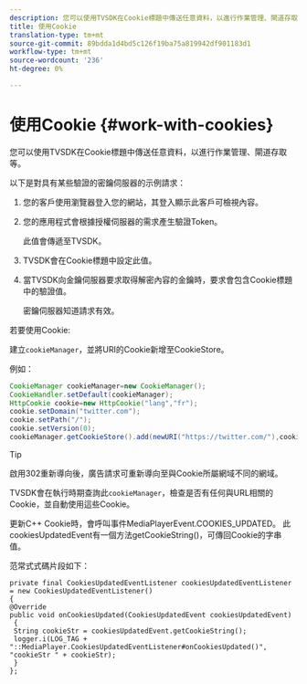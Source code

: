```yaml
---
description: 您可以使用TVSDK在Cookie標題中傳送任意資料，以進行作業管理、閘道存取等。
title: 使用Cookie
translation-type: tm+mt
source-git-commit: 89bdda1d4bd5c126f19ba75a819942df901183d1
workflow-type: tm+mt
source-wordcount: '236'
ht-degree: 0%

---
```



# 使用Cookie {#work-with-cookies}

您可以使用TVSDK在Cookie標題中傳送任意資料，以進行作業管理、閘道存取等。

以下是對具有某些驗證的密鑰伺服器的示例請求：

1. 您的客戶使用瀏覽器登入您的網站，其登入顯示此客戶可檢視內容。
1. 您的應用程式會根據授權伺服器的需求產生驗證Token。

   此值會傳遞至TVSDK。
1. TVSDK會在Cookie標題中設定此值。
1. 當TVSDK向金鑰伺服器要求取得解密內容的金鑰時，要求會包含Cookie標題中的驗證值。

   密鑰伺服器知道請求有效。

若要使用Cookie:

建立`cookieManager`，並將URI的Cookie新增至CookieStore。

例如：

```java
CookieManager cookieManager=new CookieManager(); 
CookieHandler.setDefault(cookieManager);  
HttpCookie cookie=new HttpCookie("lang","fr"); 
cookie.setDomain("twitter.com");  
cookie.setPath("/"); 
cookie.setVersion(0); 
cookieManager.getCookieStore().add(newURI("https://twitter.com/"),cookie);
```

>[!TIP]
>
>啟用302重新導向後，廣告請求可重新導向至與Cookie所屬網域不同的網域。

TVSDK會在執行時期查詢此`cookieManager`，檢查是否有任何與URL相關的Cookie，並自動使用這些Cookie。

更新C++ Cookie時，會呼叫事件MediaPlayerEvent.COOKIES_UPDATED。 此cookiesUpdatedEvent有一個方法getCookieString()，可傳回Cookie的字串值。

范常式式碼片段如下：

```
private final CookiesUpdatedEventListener cookiesUpdatedEventListener = new CookiesUpdatedEventListener()  
{ 
@Override 
public void onCookiesUpdated(CookiesUpdatedEvent cookiesUpdatedEvent) 
 { 
 String cookieStr = cookiesUpdatedEvent.getCookieString();  
 logger.i(LOG_TAG + "::MediaPlayer.CookiesUpdatedEventListener#onCookiesUpdated()", "cookieStr " + cookieStr);  
 }  
};
```

